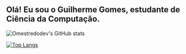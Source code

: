 ## Olá! Eu sou o Guilherme Gomes, estudante de Ciência da Computação.

![Omestredodev's GitHub stats](https://github-readme-stats.vercel.app/api?username=Omestredodev&show_icons=true&theme=midnight-purple&card_width=500px)

[![Top Langs](https://github-readme-stats.vercel.app/api/top-langs/?username=Omestredodev&theme=midnight-purple&card_width=500px)](https://github.com/Omestredodev/github-readme-stats)
